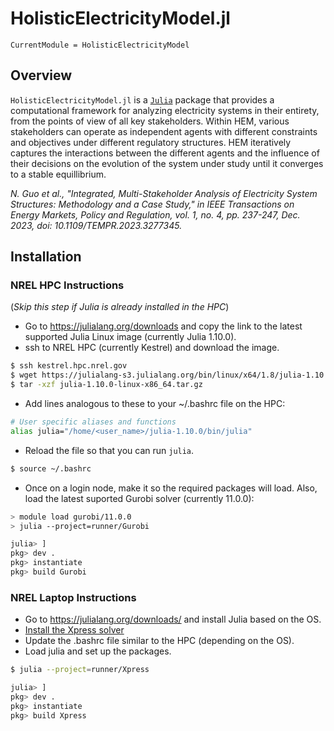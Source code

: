 # HolisticElectricityModel.jl

```@meta
CurrentModule = HolisticElectricityModel
```

## Overview

`HolisticElectricityModel.jl` is a [`Julia`](http://www.julialang.org) package
that provides a computational framework for analyzing electricity systems in their entirety, from the points of view of all key stakeholders. Within HEM, various stakeholders can operate as independent agents with different constraints and objectives under different regulatory structures. HEM iteratively captures the interactions between the different agents and the influence of their decisions on the evolution of the system under study until it converges to a stable equillibrium. 

*N. Guo et al., "Integrated, Multi-Stakeholder Analysis of Electricity System Structures: Methodology and a Case Study," in IEEE Transactions on Energy Markets, Policy and Regulation, vol. 1, no. 4, pp. 237-247, Dec. 2023, doi: 10.1109/TEMPR.2023.3277345.*

## Installation

### NREL HPC Instructions
(*Skip this step if Julia is already installed in the HPC*)
- Go to https://julialang.org/downloads and copy the link to the latest supported Julia Linux image (currently Julia 1.10.0).
- ssh to NREL HPC (currently Kestrel) and download the image.
```bash
$ ssh kestrel.hpc.nrel.gov
$ wget https://julialang-s3.julialang.org/bin/linux/x64/1.8/julia-1.10.0-linux-x86_64.tar.gz
$ tar -xzf julia-1.10.0-linux-x86_64.tar.gz
```
- Add lines analogous to these to your ~/.bashrc file on the HPC:
```bash
# User specific aliases and functions
alias julia="/home/<user_name>/julia-1.10.0/bin/julia"
```
- Reload the file so that you can run `julia`.
```bash
$ source ~/.bashrc
```
- Once on a login node, make it so the required packages will load. Also, load the latest suported Gurobi solver (currently 11.0.0):
```bash
> module load gurobi/11.0.0
> julia --project=runner/Gurobi
```

```julia
julia> ]
pkg> dev .
pkg> instantiate
pkg> build Gurobi
```

### NREL Laptop Instructions

- Go to https://julialang.org/downloads/ and install Julia based on the OS.
- [Install the Xpress solver](https://github.nrel.gov/MSOC/fico-xpress)
- Update the .bashrc file similar to the HPC (depending on the OS).
- Load julia and set up the packages.
```bash
$ julia --project=runner/Xpress
```

```julia
julia> ]
pkg> dev .
pkg> instantiate
pkg> build Xpress
```